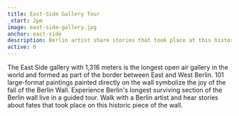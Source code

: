 ```yaml
---
title: East-Side Gallery Tour
_start: 2pm
image: east-side-gallery.jpg
anchor: east-side
description: Berlin artist share stories that took place at this historic piece of the wall
active: 0
---
```


<p>The East Side gallery with 1,316 meters is the longest open air gallery in the world and formed as part of the border between East and West Berlin. 101 large-format paintings painted directly on the wall symbolize the joy of the fall of the Berlin Wall. Experience Berlin's longest surviving section of the Berlin wall live in a guided tour. Walk with a Berlin artist and hear stories about fates that took place on this historic piece of the wall.</p>

